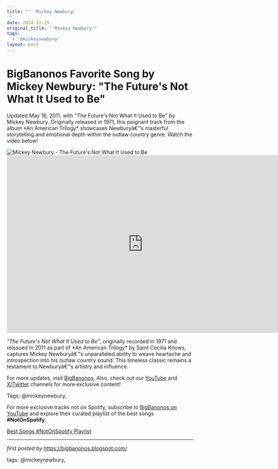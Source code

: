 ```yaml
---
title: "' 'Mickey Newbury'
'"
date: 2024-12-29
original_title: "'Mickey Newbury'"
tags:
  - '@mickeynewbury'
layout: post
---
```

<!-- Title of the Post -->
<h1 >BigBanonos Favorite Song by Mickey Newbury: "The Future's Not What It Used to Be"</h1> <!-- Introductory Text -->
<p >Updated May 16, 2011, with "The Future's Not What It Used to Be" by Mickey Newbury. Originally released in 1971, this poignant track from the album *An American Trilogy* showcases Newburyâ€™s masterful storytelling and emotional depth within the outlaw country genre. Watch the video below!</p> <!-- Featured Image -->
<div > <img src="https://images.genius.com/0fa04b6285996b6e35fb4de7467de5bc.1000x1000x1.jpg" alt="Mickey Newbury - The Future's Not What It Used to Be" />
</div> <!-- YouTube Video Embed -->
<div > <iframe width="733" height="480" src="https://www.youtube.com/embed/uw_v83e8L3E" title="Mickey Newbury - The Future's Not What It Used To Be" frameborder="0" allow="accelerometer; autoplay; clipboard-write; encrypted-media; gyroscope; picture-in-picture; web-share" referrerpolicy="strict-origin-when-cross-origin" allowfullscreen></iframe>
</div> <!-- Song Information -->
<div > <p><em>"The Future's Not What It Used to Be"</em>, originally recorded in 1971 and reissued in 2011 as part of *An American Trilogy* by Saint Cecilia Knows, captures Mickey Newburyâ€™s unparalleled ability to weave heartache and introspection into his outlaw country sound. This timeless classic remains a testament to Newburyâ€™s artistry and influence.</p>
</div> <!-- Footer Links -->
<div > <p>For more updates, visit <a href="https://bigbanonos.blogspot.com/" target="_blank">BigBanonos</a>. Also, check out our <a href="https://www.youtube.com/@BigBanonos" target="_blank">YouTube</a> and <a href="https://x.com/bigbanonos" target="_blank">X/Twitter</a> channels for more exclusive content!</p>
</div> <!-- Tags -->
<p >Tags: @mickeynewbury,</p>


<!--Subscribe and Playlist Links-->
<div>
    <p>For more exclusive tracks not on Spotify, subscribe to <a href="https://www.youtube.com/@BigBanonos" target="_blank">BigBanonos on YouTube</a> and explore their curated playlist of the best songs <strong>#NotOnSpotify</strong>.</p>
    <p><a href="https://www.youtube.com/playlist?list=PLtuNtuTatqI0kFahUCbtbfenC_ET5O_tr" target="_blank">Best Songs #NotOnSpotify Playlist<br /></a></p></div>

<hr />

<p><em>first posted by</em> <a href="https://bigbanonos.blogspot.com/" rel="noopener" target="_new">https://bigbanonos.blogspot.com/</a></p>

<p>tags: @mickeynewbury,</p>
